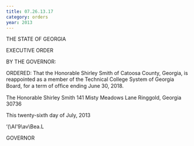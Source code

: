 ```yaml
---
title: 07.26.13.17
category: orders
year: 2013
---
```

    

THE STATE OF GEORGIA

EXECUTIVE ORDER

BY THE GOVERNOR:

ORDERED: That the Honorable Shirley Smith of Catoosa County, Georgia, is
reappointed as a member of the Technical College System of
Georgia Board, for a term of ofﬁce ending June 30, 2018.

The Honorable Shirley Smith
141 Misty Meadows Lane
Ringgold, Georgia 30736

This twenty-sixth day of July, 2013

‘(\AI'9\av\Bea.L

GOVERNOR

